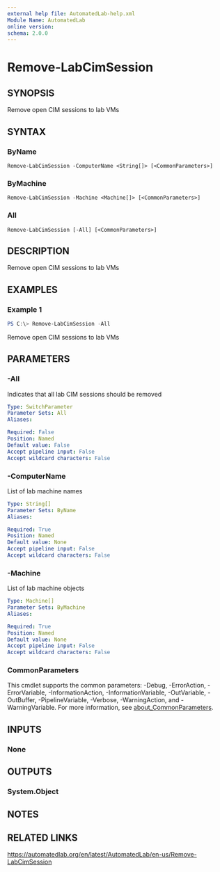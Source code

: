 ```yaml
---
external help file: AutomatedLab-help.xml
Module Name: AutomatedLab
online version:
schema: 2.0.0
---
```


# Remove-LabCimSession

## SYNOPSIS
Remove open CIM sessions to lab VMs

## SYNTAX

### ByName
```
Remove-LabCimSession -ComputerName <String[]> [<CommonParameters>]
```

### ByMachine
```
Remove-LabCimSession -Machine <Machine[]> [<CommonParameters>]
```

### All
```
Remove-LabCimSession [-All] [<CommonParameters>]
```

## DESCRIPTION
Remove open CIM sessions to lab VMs

## EXAMPLES

### Example 1
```powershell
PS C:\> Remove-LabCimSession -All
```

Remove open CIM sessions to lab VMs

## PARAMETERS

### -All
Indicates that all lab CIM sessions should be removed

```yaml
Type: SwitchParameter
Parameter Sets: All
Aliases:

Required: False
Position: Named
Default value: False
Accept pipeline input: False
Accept wildcard characters: False
```

### -ComputerName
List of lab machine names

```yaml
Type: String[]
Parameter Sets: ByName
Aliases:

Required: True
Position: Named
Default value: None
Accept pipeline input: False
Accept wildcard characters: False
```

### -Machine
List of lab machine objects

```yaml
Type: Machine[]
Parameter Sets: ByMachine
Aliases:

Required: True
Position: Named
Default value: None
Accept pipeline input: False
Accept wildcard characters: False
```

### CommonParameters
This cmdlet supports the common parameters: -Debug, -ErrorAction, -ErrorVariable, -InformationAction, -InformationVariable, -OutVariable, -OutBuffer, -PipelineVariable, -Verbose, -WarningAction, and -WarningVariable. For more information, see [about_CommonParameters](http://go.microsoft.com/fwlink/?LinkID=113216).

## INPUTS

### None
## OUTPUTS

### System.Object
## NOTES

## RELATED LINKS
https://automatedlab.org/en/latest/AutomatedLab/en-us/Remove-LabCimSession
